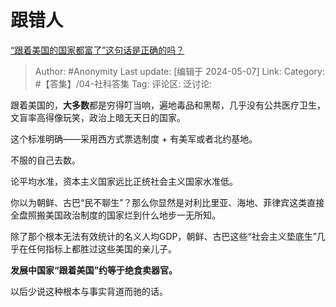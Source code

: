 # 跟错人
[“跟着美国的国家都富了”这句话是正确的吗？](https://www.zhihu.com/question/654489327/answer/3488639190)

> Author: #Anonymity
> Last update: [编辑于 2024-05-07]
> Link:
> Category: #【答集】/04-社科答集 
> Tag: 
> 评论区:
> 泛讨论:

跟着美国的，**大多数**都是穷得叮当响，遍地毒品和黑帮，几乎没有公共医疗卫生，文盲率高得像玩笑，政治上暗无天日的国家。

这个标准明确——采用西方式票选制度 + 有美军或者北约基地。

不服的自己去数。

论平均水准，资本主义国家远比正统社会主义国家水准低。

你以为朝鲜、古巴“民不聊生”？那么你显然是对利比里亚、海地、菲律宾这类直接全盘照搬美国政治制度的国家烂到什么地步一无所知。

除了那个根本无法有效统计的名义人均GDP，朝鲜、古巴这些“社会主义垫底生”几乎在任何指标上都胜过这些美国的亲儿子。

**发展中国家“跟着美国”约等于绝食卖器官。**

以后少说这种根本与事实背道而驰的话。